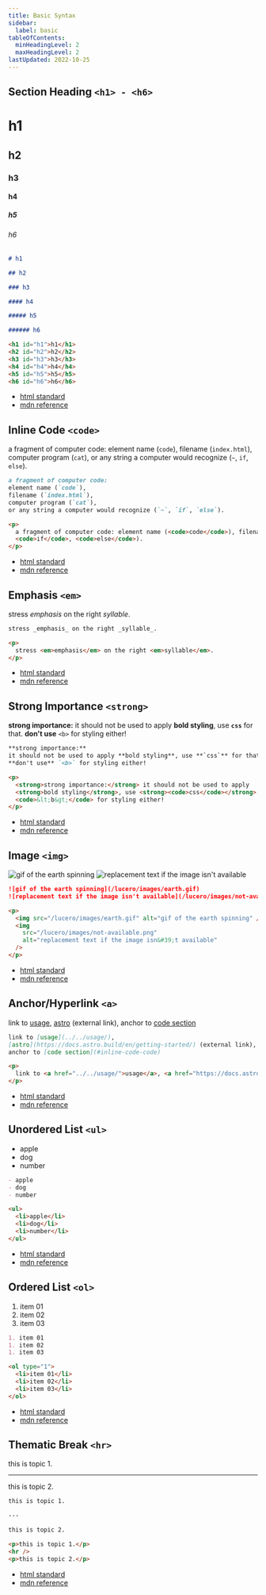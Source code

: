 ```yaml
---
title: Basic Syntax
sidebar:
  label: basic
tableOfContents:
  minHeadingLevel: 2
  maxHeadingLevel: 2
lastUpdated: 2022-10-25
---
```


## Section Heading `<h1> - <h6>`

# h1

## h2

### h3

#### h4

##### h5

###### h6

```markdown title="markdown"
# h1

## h2

### h3

#### h4

##### h5

###### h6
```

```html title="html"
<h1 id="h1">h1</h1>
<h2 id="h2">h2</h2>
<h3 id="h3">h3</h3>
<h4 id="h4">h4</h4>
<h5 id="h5">h5</h5>
<h6 id="h6">h6</h6>
```

- [html standard](https://html.spec.whatwg.org/multipage/sections.html#the-h1,-h2,-h3,-h4,-h5,-and-h6-elements)
- [mdn reference](https://developer.mozilla.org/en-us/docs/web/html/element/heading_elements)

## Inline Code `<code>`

a fragment of computer code:
element name (`code`),
filename (`index.html`),
computer program (`cat`),
or any string a computer would recognize (`~`, `if`, `else`).

```markdown title="markdown"
a fragment of computer code:
element name (`code`),
filename (`index.html`),
computer program (`cat`),
or any string a computer would recognize (`~`, `if`, `else`).
```

```html title="html"
<p>
  a fragment of computer code: element name (<code>code</code>), filename (<code>index.html</code>), computer program (<code>cat</code>), or any string a computer would recognize (<code>~</code>,
  <code>if</code>, <code>else</code>).
</p>
```

- [html standard](https://html.spec.whatwg.org/multipage/text-level-semantics.html#the-code-element)
- [mdn reference](https://developer.mozilla.org/en-us/docs/web/html/element/code)

## Emphasis `<em>`

stress _emphasis_ on the right _syllable_.

```markdown title="markdown"
stress _emphasis_ on the right _syllable_.
```

```html title="html"
<p>
  stress <em>emphasis</em> on the right <em>syllable</em>.
</p>
```

- [html standard](https://html.spec.whatwg.org/multipage/text-level-semantics.html#the-em-element)
- [mdn reference](https://developer.mozilla.org/en-us/docs/web/html/element/em)

## Strong Importance `<strong>`

**strong importance:**
it should not be used to apply **bold styling**, use **`css`** for that.
**don't use** `<b>` for styling either!

```markdown title="markdown"
**strong importance:**
it should not be used to apply **bold styling**, use **`css`** for that.
**don't use** `<b>` for styling either!
```

```html title="html"
<p>
  <strong>strong importance:</strong> it should not be used to apply
  <strong>bold styling</strong>, use <strong><code>css</code></strong> for that. <strong>don't use</strong>
  <code>&lt;b&gt;</code> for styling either!
</p>
```

- [html standard](https://html.spec.whatwg.org/multipage/text-level-semantics.html#the-strong-element)
- [mdn reference](https://developer.mozilla.org/en-us/docs/web/html/element/strong)

## Image `<img>`

![gif of the earth spinning](/lucero/images/earth.gif)
![replacement text if the image isn't available](/lucero/images/not-available.png)

```markdown title="markdown"
![gif of the earth spinning](/lucero/images/earth.gif)
![replacement text if the image isn't available](/lucero/images/not-available.png)
```

```html title="html"
<p>
  <img src="/lucero/images/earth.gif" alt="gif of the earth spinning" />
  <img
    src="/lucero/images/not-available.png"
    alt="replacement text if the image isn&#39;t available"
  />
</p>
```

- [html standard](https://html.spec.whatwg.org/multipage/embedded-content.html#the-img-element)
- [mdn reference](https://developer.mozilla.org/en-us/docs/web/html/element/img)

## Anchor/Hyperlink `<a>`

link to [usage](../../usage/),
[astro](https://docs.astro.build/en/getting-started/) (external link),
anchor to [code section](#inline-code-code)

```markdown title="markdown"
link to [usage](../../usage/),
[astro](https://docs.astro.build/en/getting-started/) (external link),
anchor to [code section](#inline-code-code)
```

```html title="html"
<p>
  link to <a href="../../usage/">usage</a>, <a href="https://docs.astro.build/en/getting-started/">astro</a> (external link), anchor to <a href="#inline-code-code">code section</a>
</p>
```

- [html standard](https://html.spec.whatwg.org/multipage/text-level-semantics.html#the-a-element)
- [mdn reference](https://developer.mozilla.org/en-us/docs/web/html/element/a)

## Unordered List `<ul>`

- apple
- dog
- number

```markdown title="markdown"
- apple
- dog
- number
```

```html title="html"
<ul>
  <li>apple</li>
  <li>dog</li>
  <li>number</li>
</ul>
```

- [html standard](https://html.spec.whatwg.org/multipage/grouping-content.html#the-ul-element)
- [mdn reference](https://developer.mozilla.org/en-us/docs/web/html/element/ul)

## Ordered List `<ol>`

1. item 01
1. item 02
1. item 03

```markdown title="markdown"
1. item 01
1. item 02
1. item 03
```

```html title="html"
<ol type="1">
  <li>item 01</li>
  <li>item 02</li>
  <li>item 03</li>
</ol>
```

- [html standard](https://html.spec.whatwg.org/multipage/grouping-content.html#the-ol-element)
- [mdn reference](https://developer.mozilla.org/en-us/docs/web/html/element/ol)

## Thematic Break `<hr>`

this is topic 1.

---

this is topic 2.

```markdown title="markdown"
this is topic 1.

---

this is topic 2.
```

```html title="html"
<p>this is topic 1.</p>
<hr />
<p>this is topic 2.</p>
```

- [html standard](https://html.spec.whatwg.org/multipage/grouping-content.html#the-hr-element)
- [mdn reference](https://developer.mozilla.org/en-us/docs/web/html/element/hr)
